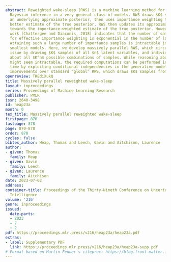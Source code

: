 ```yaml
---
abstract: Reweighted wake-sleep (RWS) is a machine learning method for performing
  Bayesian inference in a very general class of models. RWS draws $K$ samples from
  an underlying approximate posterior, then uses importance weighting to provide a
  better estimate of the true posterior. RWS then updates its approximate posterior
  towards the importance-weighted estimate of the true posterior. However, recent
  work [Chattergee and Diaconis, 2018] indicates that the number of samples required
  for effective importance weighting is exponential in the number of latent variables.
  Attaining such a large number of importance samples is intractable in all but the
  smallest models. Here, we develop massively parallel RWS, which circumvents this
  issue by drawing $K$ samples of all $n$ latent variables, and individually reasoning
  about all $K^n$ possible combinations of samples. While reasoning about $K^n$ combinations
  might seem intractable, the required computations can be performed in polynomial
  time by exploiting conditional independencies in the generative model. We show considerable
  improvements over standard “global” RWS, which draws $K$ samples from the full joint.
openreview: TREdiXukQ
title: Massively parallel reweighted wake-sleep
layout: inproceedings
series: Proceedings of Machine Learning Research
publisher: PMLR
issn: 2640-3498
id: heap23a
month: 0
tex_title: Massively parallel reweighted wake-sleep
firstpage: 870
lastpage: 878
page: 870-878
order: 870
cycles: false
bibtex_author: Heap, Thomas and Leech, Gavin and Aitchison, Laurence
author:
- given: Thomas
  family: Heap
- given: Gavin
  family: Leech
- given: Laurence
  family: Aitchison
date: 2023-07-02
address:
container-title: Proceedings of the Thirty-Nineth Conference on Uncertainty in Artificial
  Intelligence
volume: '216'
genre: inproceedings
issued:
  date-parts:
  - 2023
  - 7
  - 2
pdf: https://proceedings.mlr.press/v216/heap23a/heap23a.pdf
extras:
- label: Supplementary PDF
  link: https://proceedings.mlr.press/v216/heap23a/heap23a-supp.pdf
# Format based on Martin Fenner's citeproc: https://blog.front-matter.io/posts/citeproc-yaml-for-bibliographies/
---
```

